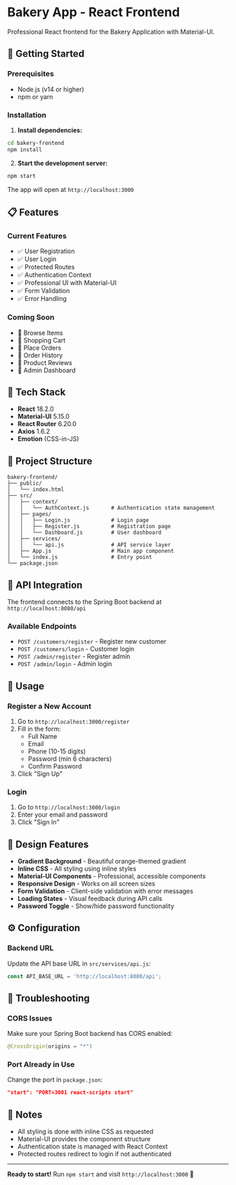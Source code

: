 # Bakery App - React Frontend

Professional React frontend for the Bakery Application with Material-UI.

## 🚀 Getting Started

### Prerequisites
- Node.js (v14 or higher)
- npm or yarn

### Installation

1. **Install dependencies:**
```bash
cd bakery-frontend
npm install
```

2. **Start the development server:**
```bash
npm start
```

The app will open at `http://localhost:3000`

## 📋 Features

### Current Features
- ✅ User Registration
- ✅ User Login
- ✅ Protected Routes
- ✅ Authentication Context
- ✅ Professional UI with Material-UI
- ✅ Form Validation
- ✅ Error Handling

### Coming Soon
- 🔄 Browse Items
- 🔄 Shopping Cart
- 🔄 Place Orders
- 🔄 Order History
- 🔄 Product Reviews
- 🔄 Admin Dashboard

## 🎨 Tech Stack

- **React** 18.2.0
- **Material-UI** 5.15.0
- **React Router** 6.20.0
- **Axios** 1.6.2
- **Emotion** (CSS-in-JS)

## 📁 Project Structure

```
bakery-frontend/
├── public/
│   └── index.html
├── src/
│   ├── context/
│   │   └── AuthContext.js       # Authentication state management
│   ├── pages/
│   │   ├── Login.js             # Login page
│   │   ├── Register.js          # Registration page
│   │   └── Dashboard.js         # User dashboard
│   ├── services/
│   │   └── api.js               # API service layer
│   ├── App.js                   # Main app component
│   └── index.js                 # Entry point
└── package.json
```

## 🔌 API Integration

The frontend connects to the Spring Boot backend at `http://localhost:8080/api`

### Available Endpoints
- `POST /customers/register` - Register new customer
- `POST /customers/login` - Customer login
- `POST /admin/register` - Register admin
- `POST /admin/login` - Admin login

## 🎯 Usage

### Register a New Account
1. Go to `http://localhost:3000/register`
2. Fill in the form:
   - Full Name
   - Email
   - Phone (10-15 digits)
   - Password (min 6 characters)
   - Confirm Password
3. Click "Sign Up"

### Login
1. Go to `http://localhost:3000/login`
2. Enter your email and password
3. Click "Sign In"

## 🎨 Design Features

- **Gradient Background** - Beautiful orange-themed gradient
- **Inline CSS** - All styling using inline styles
- **Material-UI Components** - Professional, accessible components
- **Responsive Design** - Works on all screen sizes
- **Form Validation** - Client-side validation with error messages
- **Loading States** - Visual feedback during API calls
- **Password Toggle** - Show/hide password functionality

## ⚙️ Configuration

### Backend URL
Update the API base URL in `src/services/api.js`:
```javascript
const API_BASE_URL = 'http://localhost:8080/api';
```

## 🐛 Troubleshooting

### CORS Issues
Make sure your Spring Boot backend has CORS enabled:
```java
@CrossOrigin(origins = "*")
```

### Port Already in Use
Change the port in `package.json`:
```json
"start": "PORT=3001 react-scripts start"
```

## 📝 Notes

- All styling is done with inline CSS as requested
- Material-UI provides the component structure
- Authentication state is managed with React Context
- Protected routes redirect to login if not authenticated

---

**Ready to start!** Run `npm start` and visit `http://localhost:3000` 🚀
